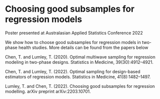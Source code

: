 # Choosing good subsamples for regression models

Poster presented at Australasian Applied Statistics Conference 2022

We show how to choose good subsamples for regression models in two-phase health studies. More details can be found from the papers below 

Chen, T. and Lumley, T. (2020). Optimal multiwave sampling for regression modeling
in two-phase designs. Statistics in Medicine, 39(30):4912–4921.


Chen, T. and Lumley, T. (2022). Optimal sampling for design-based estimators of
regression models. Statistics in Medicine, 41(8):1482–1497.


Lumley, T. and Chen, T. (2022). Choosing good subsamples for regression modelling. arXiv preprint arXiv:2203.10701.
